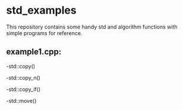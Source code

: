 # std_examples

This repository contains some handy std and algorithm functions with simple programs for reference.

## example1.cpp:

  -std::copy()
  
  -std::copy_n()
  
  -std::copy_if()
  
  -std::move()

